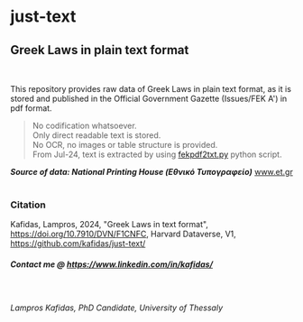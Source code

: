 # just-text
## Greek Laws in plain text format

<br>

This repository provides raw data of Greek Laws in plain text format, as it is stored and published in the Official Government Gazette (Issues/FEK A') in pdf format. <br>
> No codification whatsoever.<br>
> Only direct readable text is stored. <br>
> No OCR, no images or table structure is provided. <br>
> From Jul-24, text is extracted by using <a href="https://github.com/kafidas/just-text/tree/main/pdf-text-processing">fekpdf2txt.py</a> python script.

<b><i>Source of data: National Printing House (Εθνικό Τυπογραφείο)</i></b> <a href="https://www.et.gr">www.et.gr</a> <br><br>

### Citation
Kafidas, Lampros, 2024, "Greek Laws in text format", https://doi.org/10.7910/DVN/F1CNFC, Harvard Dataverse, V1, https://github.com/kafidas/just-text/


##### Contact me @ <a href="https://www.linkedin.com/in/kafidas/"> https://www.linkedin.com/in/kafidas/</a>
<br>

###### Lampros Kafidas, PhD Candidate, University of Thessaly

